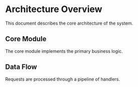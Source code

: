 # Architecture Overview

This document describes the core architecture of the system.

## Core Module

The core module implements the primary business logic.

## Data Flow

Requests are processed through a pipeline of handlers.
